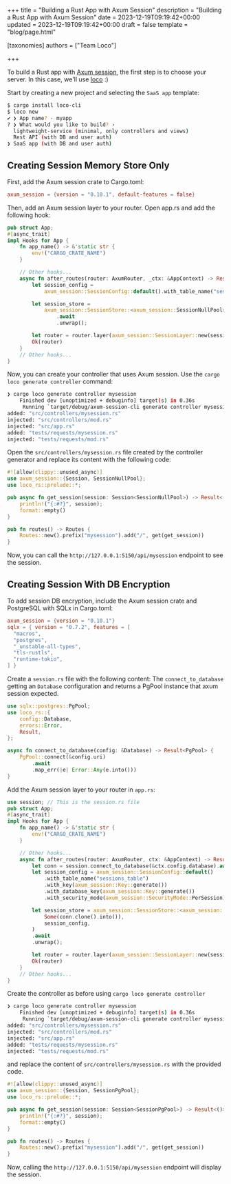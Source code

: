 +++
title = "Building a Rust App with Axum Session"
description = "Building a Rust App with Axum Session"
date = 2023-12-19T09:19:42+00:00
updated = 2023-12-19T09:19:42+00:00
draft = false
template = "blog/page.html"

[taxonomies]
authors = ["Team Loco"]

+++

To build a Rust app with [Axum session](https://crates.io/crates/axum_session), the first step is to choose your server. In this case, we'll use [loco](https://loco.rs) :)

Start by creating a new project and selecting the `SaaS app` template:

```sh
$ cargo install loco-cli
$ loco new
✔ ❯ App name? · myapp
? ❯ What would you like to build? ›
  lightweight-service (minimal, only controllers and views)
  Rest API (with DB and user auth)
❯ SaaS app (with DB and user auth)
```

## Creating Session Memory Store Only

First, add the Axum session crate to Cargo.toml:

```toml
axum_session = {version = "0.10.1", default-features = false}
```

Then, add an Axum session layer to your router. Open app.rs and add the following hook:

```rust
pub struct App;
#[async_trait]
impl Hooks for App {
    fn app_name() -> &'static str {
        env!("CARGO_CRATE_NAME")
    }

    // Other hooks...
    async fn after_routes(router: AxumRouter, _ctx: &AppContext) -> Result<AxumRouter> {
        let session_config =
            axum_session::SessionConfig::default().with_table_name("sessions_table");

        let session_store =
            axum_session::SessionStore::<axum_session::SessionNullPool>::new(None, session_config)
                .await
                .unwrap();

        let router = router.layer(axum_session::SessionLayer::new(session_store));
        Ok(router)
    }
    // Other hooks...
}

```

Now, you can create your controller that uses Axum session. Use the `cargo loco generate controller` command:

```sh
❯ cargo loco generate controller mysession
    Finished dev [unoptimized + debuginfo] target(s) in 0.36s
     Running `target/debug/axum-session-cli generate controller mysession`
added: "src/controllers/mysession.rs"
injected: "src/controllers/mod.rs"
injected: "src/app.rs"
added: "tests/requests/mysession.rs"
injected: "tests/requests/mod.rs"
```

Open the `src/controllers/mysession.rs` file created by the controller generator and replace its content with the following code:

```rust
#![allow(clippy::unused_async)]
use axum_session::{Session, SessionNullPool};
use loco_rs::prelude::*;

pub async fn get_session(session: Session<SessionNullPool>) -> Result<()> {
    println!("{:#?}", session);
    format::empty()
}

pub fn routes() -> Routes {
    Routes::new().prefix("mysession").add("/", get(get_session))
}
```

Now, you can call the `http://127.0.0.1:5150/api/mysession` endpoint to see the session.

## Creating Session With DB Encryption

To add session DB encryption, include the Axum session crate and PostgreSQL with SQLx in Cargo.toml:

```toml
axum_session = {version = "0.10.1"}
sqlx = { version = "0.7.2", features = [
  "macros",
  "postgres",
  "_unstable-all-types",
  "tls-rustls",
  "runtime-tokio",
] }

```

Create a `session.rs` file with the following content:
The `connect_to_database` getting an `Database` configuration and returns a PgPool instance that axum session expected.

```rust
use sqlx::postgres::PgPool;
use loco_rs::{
    config::Database,
    errors::Error,
    Result,
};

async fn connect_to_database(config: &Database) -> Result<PgPool> {
    PgPool::connect(&config.uri)
        .await
        .map_err(|e| Error::Any(e.into()))
}

```

Add the Axum session layer to your router in `app.rs`:

```rust
use session; // This is the session.rs file
pub struct App;
#[async_trait]
impl Hooks for App {
    fn app_name() -> &'static str {
        env!("CARGO_CRATE_NAME")
    }

    // Other hooks...
    async fn after_routes(router: AxumRouter, ctx: &AppContext) -> Result<AxumRouter> {
        let conn = session.connect_to_database(&ctx.config.database).await?;
        let session_config = axum_session::SessionConfig::default()
            .with_table_name("sessions_table")
            .with_key(axum_session::Key::generate())
            .with_database_key(axum_session::Key::generate())
            .with_security_mode(axum_session::SecurityMode::PerSession);

        let session_store = axum_session::SessionStore::<axum_session::SessionPgPool>::new(
            Some(conn.clone().into()),
            session_config,
        )
        .await
        .unwrap();

        let router = router.layer(axum_session::SessionLayer::new(session_store));
        Ok(router)
    }
    // Other hooks...
}

```

Create the controller as before using `cargo loco generate controller`

```sh
❯ cargo loco generate controller mysession
    Finished dev [unoptimized + debuginfo] target(s) in 0.36s
     Running `target/debug/axum-session-cli generate controller mysession`
added: "src/controllers/mysession.rs"
injected: "src/controllers/mod.rs"
injected: "src/app.rs"
added: "tests/requests/mysession.rs"
injected: "tests/requests/mod.rs"
```

and replace the content of `src/controllers/mysession.rs` with the provided code.

```rust
#![allow(clippy::unused_async)]
use axum_session::{Session, SessionPgPool};
use loco_rs::prelude::*;

pub async fn get_session(session: Session<SessionPgPool>) -> Result<()> {
    println!("{:#?}", session);
    format::empty()
}

pub fn routes() -> Routes {
    Routes::new().prefix("mysession").add("/", get(get_session))
}

```

Now, calling the `http://127.0.0.1:5150/api/mysession` endpoint will display the session.

